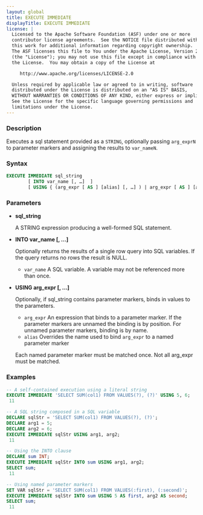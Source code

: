 ```yaml
---
layout: global
title: EXECUTE IMMEDIATE
displayTitle: EXECUTE IMMEDIATE
license: |
  Licensed to the Apache Software Foundation (ASF) under one or more
  contributor license agreements.  See the NOTICE file distributed with
  this work for additional information regarding copyright ownership.
  The ASF licenses this file to You under the Apache License, Version 2.0
  (the "License"); you may not use this file except in compliance with
  the License.  You may obtain a copy of the License at

     http://www.apache.org/licenses/LICENSE-2.0

  Unless required by applicable law or agreed to in writing, software
  distributed under the License is distributed on an "AS IS" BASIS,
  WITHOUT WARRANTIES OR CONDITIONS OF ANY KIND, either express or implied.
  See the License for the specific language governing permissions and
  limitations under the License.
---
```


### Description

Executes a sql statement provided as a `STRING`, optionally passing `arg_exprN` to parameter markers and assigning the results to `var_nameN`.

### Syntax

```sql
EXECUTE IMMEDIATE sql_string
        [ INTO var_name [, …]  ]
        [ USING { (arg_expr [ AS ] [alias] [, …] ) | arg_expr [ AS ] [alias] [, …] } ]
```

### Parameters

* **sql_string**

  A STRING expression producing a well-formed SQL statement.

* **INTO var_name [, …]**

    Optionally returns the results of a single row query into SQL variables.
    If the query returns no rows the result is NULL.
    - `var_name`
    A SQL variable. A variable may not be referenced more than once.

* **USING arg_expr [, …]**

  Optionally, if sql_string contains parameter markers, binds in values to the parameters.
  - `arg_expr`
  An expression that binds to a parameter marker.
  If the parameter markers are unnamed the binding is by position.
  For unnamed parameter markers, binding is by name.
  - `alias`
    Overrides the name used to bind `arg_expr` to a named parameter marker

  Each named parameter marker must be matched once. Not all arg_expr must be matched.


### Examples

```sql
-- A self-contained execution using a literal string
EXECUTE IMMEDIATE 'SELECT SUM(col1) FROM VALUES(?), (?)' USING 5, 6;
 11

-- A SQL string composed in a SQL variable
DECLARE sqlStr = 'SELECT SUM(col1) FROM VALUES(?), (?)';
DECLARE arg1 = 5;
DECLARE arg2 = 6;
EXECUTE IMMEDIATE sqlStr USING arg1, arg2;
 11

-- Using the INTO clause
DECLARE sum INT;
EXECUTE IMMEDIATE sqlStr INTO sum USING arg1, arg2;
SELECT sum;
 11

-- Using named parameter markers
SET VAR sqlStr = 'SELECT SUM(col1) FROM VALUES(:first), (:second)';
EXECUTE IMMEDIATE sqlStr INTO sum USING 5 AS first, arg2 AS second;
SELECT sum;
 11
```